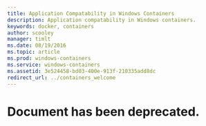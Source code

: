 ```yaml
---
title: Application Compatability in Windows Containers
description: Application compatability in Windows containers.
keywords: docker, containers
author: scooley
manager: timlt
ms.date: 08/19/2016
ms.topic: article
ms.prod: windows-containers
ms.service: windows-containers
ms.assetid: 3e524458-bd03-400e-913f-210335add8dc
redirect_url: ../containers_welcome
---
```


# Document has been deprecated.
